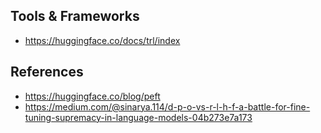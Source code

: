 


## Tools & Frameworks
- https://huggingface.co/docs/trl/index

## References

- https://huggingface.co/blog/peft
- https://medium.com/@sinarya.114/d-p-o-vs-r-l-h-f-a-battle-for-fine-tuning-supremacy-in-language-models-04b273e7a173

